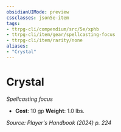 ```yaml
---
obsidianUIMode: preview
cssclasses: json5e-item
tags:
- ttrpg-cli/compendium/src/5e/xphb
- ttrpg-cli/item/gear/spellcasting-focus
- ttrpg-cli/item/rarity/none
aliases: 
- "Crystal"
---
```

# Crystal
*Spellcasting focus*  


- **Cost**: 10 gp
**Weight**: 1.0 lbs.

*Source: Player's Handbook (2024) p. 224*